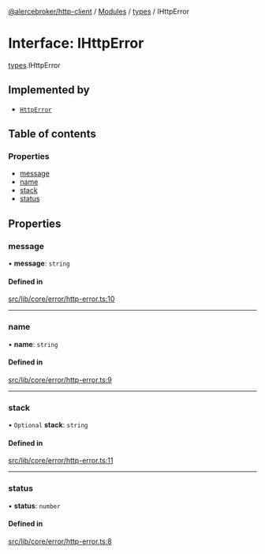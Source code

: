 [@alercebroker/http-client](../README.md) / [Modules](../modules.md) / [types](../modules/types.md) / IHttpError

# Interface: IHttpError

[types](../modules/types.md).IHttpError

## Implemented by

- [`HttpError`](../classes/types.HttpError.md)

## Table of contents

### Properties

- [message](types.IHttpError.md#message)
- [name](types.IHttpError.md#name)
- [stack](types.IHttpError.md#stack)
- [status](types.IHttpError.md#status)

## Properties

### message

• **message**: `string`

#### Defined in

[src/lib/core/error/http-error.ts:10](https://github.com/alercebroker/frontendcitos/blob/469c68b/packages/http-client/src/lib/core/error/http-error.ts#L10)

___

### name

• **name**: `string`

#### Defined in

[src/lib/core/error/http-error.ts:9](https://github.com/alercebroker/frontendcitos/blob/469c68b/packages/http-client/src/lib/core/error/http-error.ts#L9)

___

### stack

• `Optional` **stack**: `string`

#### Defined in

[src/lib/core/error/http-error.ts:11](https://github.com/alercebroker/frontendcitos/blob/469c68b/packages/http-client/src/lib/core/error/http-error.ts#L11)

___

### status

• **status**: `number`

#### Defined in

[src/lib/core/error/http-error.ts:8](https://github.com/alercebroker/frontendcitos/blob/469c68b/packages/http-client/src/lib/core/error/http-error.ts#L8)
